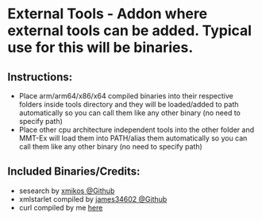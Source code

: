 # External Tools - Addon where external tools can be added. Typical use for this will be binaries.

## Instructions:
* Place arm/arm64/x86/x64 compiled binaries into their respective folders inside tools directory and they will be loaded/added to path automatically so you can call them like any other binary (no need to specify path)
* Place other cpu architecture independent tools into the other folder and MMT-Ex will load them into PATH/alias them automatically so you can call them like any other binary (no need to specify path)

## Included Binaries/Credits:
* sesearch by [xmikos @Github ](https://github.com/xmikos/setools-android)
* xmlstarlet compiled by [james34602 @Github](https://github.com/james34602)
* curl compiled by me [here](https://github.com/Zackptg5/curl-boringssl-android)
